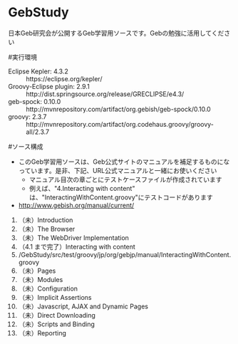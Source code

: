 # GebStudy
日本Geb研究会が公開するGeb学習用ソースです。Gebの勉強に活用してください

#実行環境
<dl>
  <dt>Eclipse Kepler: 4.3.2</dt>
  <dd>https://eclipse.org/kepler/</dd>
  <dt>Groovy-Eclipse plugin: 2.9.1</dt>
  <dd>http://dist.springsource.org/release/GRECLIPSE/e4.3/</dd>
  <dt>geb-spock: 0.10.0</dt>
  <dd>http://mvnrepository.com/artifact/org.gebish/geb-spock/0.10.0</dd>
  <dt>groovy: 2.3.7</dt>
  <dd>http://mvnrepository.com/artifact/org.codehaus.groovy/groovy-all/2.3.7</dd>
</dl>

#ソース構成
* このGeb学習用ソースは、Geb公式サイトのマニュアルを補足するものになっています。是非、下記、URL公式マニュアルと一緒にお使いください
  * マニュアル目次の章ごとにテストケースファイルが作成されています
  * 例えば、"4.Interacting with content"	は、"InteractingWithContent.groovy"にテストコードがあります
* http://www.gebish.org/manual/current/

1. （未）Introduction
1. （未）The Browser
1. （未）The WebDriver Implementation
1. （4.1 まで完了）Interacting with content
  1. /GebStudy/src/test/groovy/jp/org/gebjp/manual/InteractingWithContent.groovy
1. （未）Pages
1. （未）Modules
1. （未）Configuration
1. （未）Implicit Assertions
1. （未）Javascript, AJAX and Dynamic Pages
1. （未）Direct Downloading
1. （未）Scripts and Binding
1. （未）Reporting
